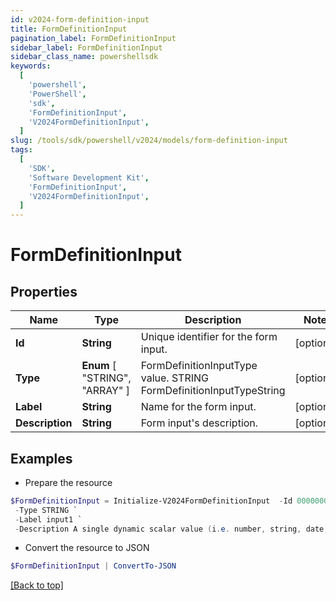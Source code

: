 ```yaml
---
id: v2024-form-definition-input
title: FormDefinitionInput
pagination_label: FormDefinitionInput
sidebar_label: FormDefinitionInput
sidebar_class_name: powershellsdk
keywords:
  [
    'powershell',
    'PowerShell',
    'sdk',
    'FormDefinitionInput',
    'V2024FormDefinitionInput',
  ]
slug: /tools/sdk/powershell/v2024/models/form-definition-input
tags:
  [
    'SDK',
    'Software Development Kit',
    'FormDefinitionInput',
    'V2024FormDefinitionInput',
  ]
---
```


# FormDefinitionInput

## Properties

| Name | Type | Description | Notes |
| --- | --- | --- | --- |
| **Id** | **String** | Unique identifier for the form input. | [optional] |
| **Type** | **Enum** [ "STRING", "ARRAY" ] | FormDefinitionInputType value. STRING FormDefinitionInputTypeString | [optional] |
| **Label** | **String** | Name for the form input. | [optional] |
| **Description** | **String** | Form input's description. | [optional] |

## Examples

- Prepare the resource

```powershell
$FormDefinitionInput = Initialize-V2024FormDefinitionInput  -Id 00000000-0000-0000-0000-000000000000 `
 -Type STRING `
 -Label input1 `
 -Description A single dynamic scalar value (i.e. number, string, date, etc.) that can be passed into the form for use in conditional logic
```

- Convert the resource to JSON

```powershell
$FormDefinitionInput | ConvertTo-JSON
```

[[Back to top]](#)
